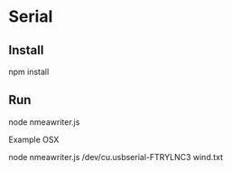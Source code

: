 Serial
======

Install
-------

npm install

Run
---

node nmeawriter.js <usb port> <filename>

Example OSX

node nmeawriter.js /dev/cu.usbserial-FTRYLNC3 wind.txt

